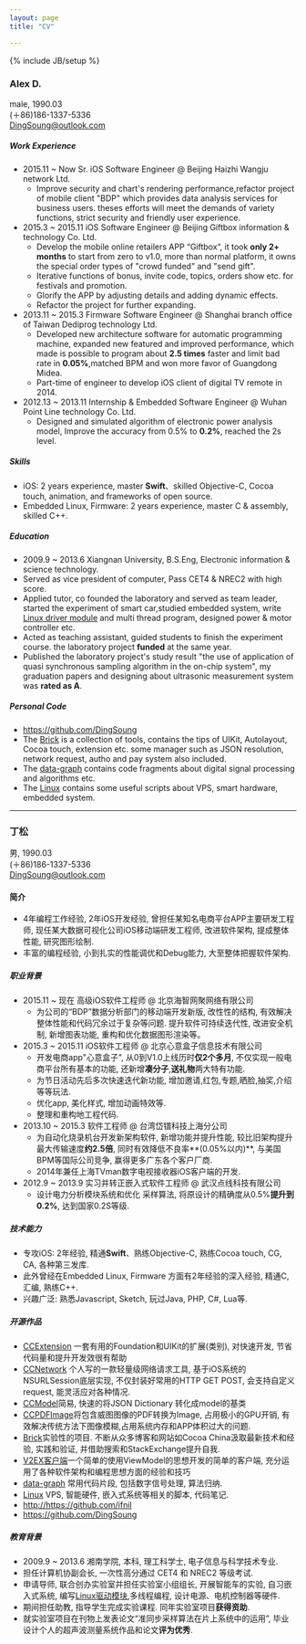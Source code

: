 ```yaml
---
layout: page
title: "CV"

---
```

{% include JB/setup %}  


### Alex D.
male, 1990.03  
(＋86)186-1337-5336  
<DingSoung@outlook.com>  

##### Work Experience
  * 2015.11 ~ Now Sr. iOS Software Engineer @ Beijing Haizhi Wangju network Ltd.
    * Improve security and chart's rendering performance,refactor project of mobile client "BDP" which provides data analysis services for business users. theses efforts will meet the  demands of variety functions, strict security and friendly user experience.
  * 2015.3 ~ 2015.11 iOS Software Engineer @ Beijing Giftbox information & technology Co. Ltd.
    * Develop the mobile online retailers APP “Giftbox“, it took **only 2+ months** to start from zero to v1.0, more than normal platform, it owns the special order types of "crowd funded" and "send gift".
    * Iterative functions of bonus, invite code, topics, orders show etc. for festivals and promotion.
    * Glorify the APP by adjusting details and adding dynamic effects.
    * Refactor the project for further expanding.
  * 2013.11 ~ 2015.3 Firmware Software Engineer @ Shanghai branch office of Taiwan Dediprog technology Ltd.
    * Developed new architecture software for automatic programming machine, expanded new featured and improved performance, which made is possible to program about **2.5 times** faster and limit bad rate in **0.05%**,matched BPM and won more favor of Guangdong Midea.
    * Part-time of engineer to develop iOS client of digital TV remote in 2014.
  * 2012.13 ~ 2013.11 Internship & Embedded Software Engineer @ Wuhan Point Line technology Co. Ltd.
    * Designed and simulated algorithm of electronic power analysis model, Improve the accuracy from 0.5% to **0.2%**, reached the 2s level.

##### Skills
  * iOS: 2 years experience, master **Swift**、skilled Objective-C, Cocoa touch, animation, and frameworks of open source.
  * Embedded Linux,  Firmware: 2 years experience, master C & assembly, skilled C++.

##### Education
  * 2009.9 ~ 2013.6 Xiangnan University, B.S.Eng, Electronic information & science technology.
  * Served as vice president of computer, Pass CET4 & NREC2 with high score.
  * Applied tutor, co founded the laboratory and served as team leader, started the experiment of smart car,studied embedded system, write [Linux driver module](https://github.com/DingSoung/linux-3.0.1/tree/master/drivers/char) and multi thread program, designed power & motor controller etc.
  * Acted as teaching assistant, guided students to finish the experiment course. the laboratory project **funded** at the same year.
  * Published the laboratory project's study result "the use of application of quasi synchronous sampling algorithm in the on-chip system", my graduation papers and designing about ultrasonic measurement system was **rated as A**.

##### Personal Code
  * <https://github.com/DingSoung>  
  * The [Brick](https://github.com/DingSoung/Brick) is a collection of tools, contains the tips of UIKit, Autolayout, Cocoa touch, extension etc. some manager such as JSON resolution, network request, autho and pay system also included.
  * The [data-graph](https://github.com/DingSoung/data-graph.git) contains code fragments about digital signal processing and algorithms etc.
  * The [Linux](https://github.com/DingSoung/Linux.git) contains some useful scripts about VPS, smart hardware, embedded system.


---

### 丁松
男, 1990.03  
(＋86)186-1337-5336  
<DingSoung@outlook.com>  

#### 简介
  * 4年编程工作经验, 2年iOS开发经验, 曾担任某知名电商平台APP主要研发工程师, 现任某大数据可视化公司iOS移动端研发工程师, 改进软件架构, 提成整体性能, 研究图形绘制.
  * 丰富的编程经验, 小到扎实的性能调优和Debug能力, 大至整体把握软件架构.

##### 职业背景
  * 2015.11 ~ 现在 高级iOS软件工程师 @ 北京海智网聚网络有限公司
    * 为公司的“BDP”数据分析部门的移动端开发新版, 改性性的结构, 有效解决整体性能和代码冗余过于复杂等问题. 提升软件可持续迭代性, 改进安全机制, 新增图表功能, 重构和优化数据图形渲染等。
  * 2015.3 ~ 2015.11 iOS软件工程师 @ 北京心意盒子信息技术有限公司
    * 开发电商app"心意盒子", 从0到V1.0上线历时**仅2个多月**, 不仅实现一般电商平台所有基本的功能, 还新增**凑分子**,**送礼物**两大特有功能.
    * 为节日活动先后多次快速迭代新功能, 增加邀请,红包,专题,晒脸,抽奖,介绍等等玩法.
    * 优化app, 美化样式, 增加动画特效等.
    * 整理和重构地工程代码.
  * 2013.10 ~ 2015.3 软件工程师 @ 台湾岱镨科技上海分公司
    * 为自动化烧录机台开发新架构软件, 新增功能并提升性能, 较比旧架构提升最大传输速度**约2.5倍**, 同时有效降低不良率**(0.05%以内)**, 与美国BPM等国际公司竞争, 赢得更多广东各个客户厂商.
    * 2014年兼任上海TVman数字电视接收器iOS客户端的开发.
  * 2012.9 ~ 2013.9 实习并转正嵌入式软件工程师 @ 武汉点线科技有限公司
    * 设计电力分析模块系统和优化 采样算法, 将原设计的精确度从0.5%**提升到0.2%**, 达到国家0.2S等级.

##### 技术能力
  * 专攻iOS: 2年经验, 精通**Swift**、熟练Objective-C, 熟练Cocoa touch, CG, CA, 各种第三发库.
  * 此外曾经在Embedded Linux, Firmware 方面有2年经验的深入经验, 精通C, 汇编, 熟练C++.
  * 兴趣广泛: 熟悉Javascript, Sketch, 玩过Java, PHP, C#, Lua等.

##### 开源作品
  * [CCExtension](https://github.com/ifnil/CCExtension.git) 一套有用的Foundation和UIKit的扩展(类别), 对快速开发, 节省代码量和提升开发效很有帮助
  * [CCNetwork](https://github.com/ifnil/CCNetwork.git) 个人写的一款轻量级网络请求工具, 基于iOS系统的NSURLSession底层实现, 不仅封装好常用的HTTP GET POST, 会支持自定义request, 能灵活应对各种情况.
  * [CCModel](https://github.com/ifnil/CCModel.git)简易, 快速的将JSON Dictionary 转化成model的基类
  * [CCPDFImage](https://github.com/DingSoung/CCPDFImage.git)将包含威图图像的PDF转换为Image, 占用极小的GPU开销, 有效解决传统方法下图像模糊,占用系统内存和APP体积过大的问题.
  * [Brick](https://github.com/ifnil/Brick.git)实验性的项目. 不断从众多博客和网站如Cocoa China汲取最新技术和经验, 实践和验证, 并借助搜索和StackExchange提升自我.
  * [V2EX客户端](https://github.com/ifnil/V2EX.git)一个简单的使用ViewModel的思想开发的简单的客户端, 充分运用了各种软件架构和编程思想方面的经验和技巧
  * [data-graph](https://github.com/DingSoung/data-graph.git) 常用代码片段, 包括数字信号处理, 算法归纳.
  * [Linux](https://github.com/DingSoung/Linux.git) VPS, 智能硬件, 嵌入式系统等相关的脚本, 代码笔记.
  * <http://https://github.com/ifnil>
  * <https://github.com/DingSoung>  

##### 教育背景
  * 2009.9 ~ 2013.6 湘南学院, 本科, 理工科学士, 电子信息与科学技术专业.
  * 担任计算机协副会长, 一次性高分通过 CET4 和 NREC2 等级考试.
  * 申请导师, 联合创办实验室并担任实验室小组组长, 开展智能车的实验, 自习嵌入式系统, 编写[Linux驱动模块](https://github.com/DingSoung/linux-3.0.1/tree/master/drivers/char),多线程编程, 设计电源、电机控制器等硬件.
  * 期间担任助教, 指导学生完成实验课程. 同年实验室项目**获得资助**.
  * 就实验室项目在刊物上发表论文“准同步采样算法在片上系统中的运用”, 毕业设计个人的超声波测量系统作品和论文**评为优秀**.
